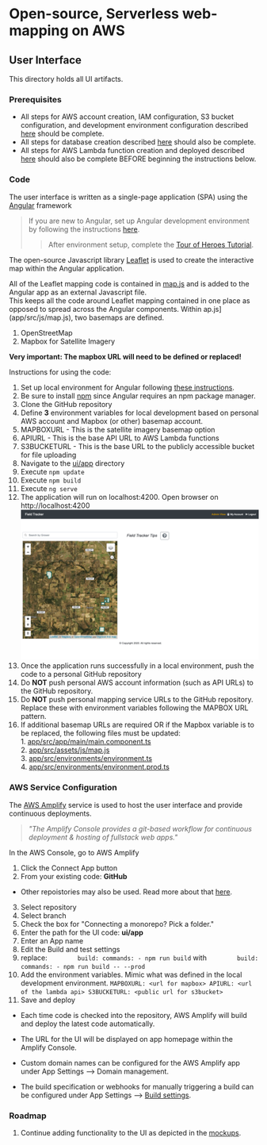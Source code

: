 # Open-source, Serverless web-mapping on AWS
## User Interface

This directory holds all UI artifacts.

### Prerequisites
- All steps for AWS account creation,  IAM configuration, S3 bucket configuration, and development environment configuration described [here](../README.md) should be complete.  
- All steps for database creation described [here](../database/README.md) should also be complete.  
- All steps for AWS Lambda function creation and deployed described [here](../lambda/README.md) should also be complete BEFORE beginning the instructions below.

### Code
The user interface is written as a single-page application (SPA) using the [Angular](https://angular.io/) framework
> If you are new to Angular, set up Angular development environment by following the instructions [here](https://angular.io/guide/setup-local).
>> After environment setup, complete the [Tour of Heroes Tutorial](https://angular.io/tutorial).

The open-source Javascript library [Leaflet](https://leafletjs.com/) is used to create the interactive map within the Angular application. 

All of the Leaflet mapping code is contained in [map.js](app/src/js/map.js) and is added to the Angular app as an external Javascript file.  
This keeps all the code around Leaflet mapping contained in one place as opposed to spread across the Angular components.
Within  ap.js](app/src/js/map.js), two basemaps are defined.
  1. OpenStreetMap
  2. Mapbox for Satellite Imagery

__Very important: The mapbox URL will need to be defined or replaced!__  
 

Instructions for using the code: 
1. Set up local environment for Angular following [these instructions](https://angular.io/guide/setup-local).
  1. Be sure to install [npm](https://docs.npmjs.com/about-npm) since Angular requires an npm package manager.   
1. Clone the GitHub repository
2. Define __3__ environment variables for local development based on personal AWS account and Mapbox (or other) basemap account.
  1. MAPBOXURL - This is the satellite imagery basemap option 
  2. APIURL - This is the base API URL to AWS Lambda functions
  3. S3BUCKETURL - This is the base URL to the publicly accessible bucket for file uploading
3. Navigate to the [ui/app](ui/app) directory
4. Execute `npm update`
5. Execute `npm build`
6. Execute `ng serve`
7. The application will run on localhost:4200.  Open browser on http://localhost:4200
![FieldTracker UI](../fieldTrackerUI.png)
8. Once the application runs successfully in a local environment, push the code to a personal GitHub repository
9. Do __NOT__ push personal AWS account information (such as API URLs) to the GitHub repository.  
10. Do __NOT__ push personal mapping service URLs to the GitHub repository.  Replace these with environment variables following the MAPBOX URL pattern. 
  1. If additional basemap URLs are required OR if the Mapbox variable is to be replaced, the following files must be updated:  
    1. [app/src/app/main/main.component.ts](app/src/app/main/main.component.ts)  
    2. [app/src/assets/js/map.js](app/src/assets/js/map.js)  
    3. [app/src/environments/environment.ts](app/src/environments/environment.ts)  
    4. [app/src/environments/environment.prod.ts](app/src/environments/environment.prod.ts)  

### AWS Service Configuration
The [AWS Amplify](https://aws.amazon.com/amplify/) service is used to host the user interface and provide continuous deployments. 
> *"The Amplify Console provides a git-based workflow for continuous deployment & hosting of fullstack web apps."*

In the AWS Console, go to AWS Amplify
1. Click the Connect App button
2. From your existing code: __GitHub__
  - Other repoistories may also be used.  Read more about that [here](https://docs.aws.amazon.com/amplify/latest/userguide/getting-started.html).
3. Select repository
4. Select branch
5. Check the box for "Connecting a monorepo? Pick a folder."
6. Enter the path for the UI code: __ui/app__
7. Enter an App name 
8. Edit the Build and test settings
  1. replace: 
  `        build:
             commands:
               - npm run build`
  with
    `        build:
               commands:
                 - npm run build -- --prod`
9. Add the environment variables.  Mimic what was defined in the local development environment. 
` MAPBOXURL: <url for mapbox>
 APIURL: <url of the lambda api>
 S3BUCKETURL: <public url for s3bucket>
`
10. Save and deploy

- Each time code is checked into the repository, AWS Amplify will build and deploy the latest code automatically.   

- The URL for the UI will be displayed on app homepage within the Amplify Console. 

- Custom domain names can be configured for the AWS Amplify app under App Settings --> Domain management.

- The build specification or webhooks for manually triggering a build can be configured under App Settings --> [Build settings](https://docs.aws.amazon.com/amplify/latest/userguide/build-settings.html).


### Roadmap
1. Continue adding functionality to the UI as depicted in the [mockups](mockups).




